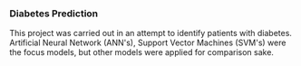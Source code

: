 ### **Diabetes Prediction**

This project was carried out in an attempt to identify patients with diabetes.
Artificial Neural Network (ANN's), Support Vector Machines (SVM's) were the focus models, but other models were applied for comparison sake.
